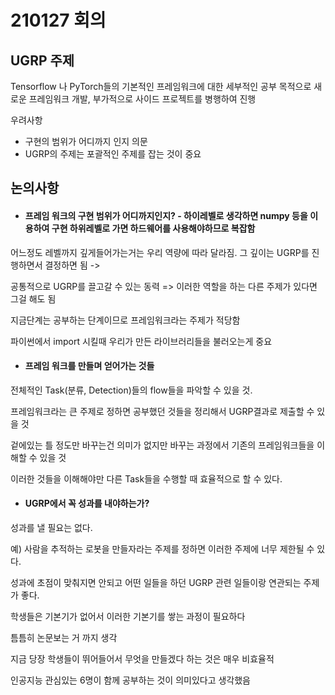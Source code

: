 # 210127 회의

## UGRP 주제

Tensorflow 나 PyTorch들의 기본적인 프레임워크에 대한 세부적인 공부 목적으로 새로운 프레임워크 개발, 부가적으로 사이드 프로젝트를 병행하여 진행

우려사항

* 구현의 범위가 어디까지 인지 의문
* UGRP의 주제는 포괄적인 주제를 잡는 것이 중요



## 논의사항

* #### 프레임 워크의 구현 범위가 어디까지인지? - 하이레벨로 생각하면 numpy 등을 이용하여 구현 하위레벨로 가면 하드웨어를 사용해야하므로 복잡함

어느정도 레벨까지 깊게들어가는거는 우리 역량에 따라 달라짐. 그 깊이는 UGRP를 진행하면서 결정하면 됨 -> 

공통적으로 UGRP를 끌고갈 수 있는 동력 => 이러한 역할을 하는 다른 주제가 있다면 그걸 해도 됨

지금단계는 공부하는 단계이므로 프레임워크라는 주제가 적당함

파이썬에서 import 시킬때 우리가 만든 라이브러리들을 불러오는게 중요



* #### 프레임 워크를 만들며 얻어가는 것들

전체적인 Task(분류, Detection)들의 flow들을 파악할 수 있을 것.

프레임워크라는 큰 주제로 정하면 공부했던 것들을 정리해서 UGRP결과로 제출할 수 있을 것

겉에있는 틀 정도만 바꾸는건 의미가 없지만 바꾸는 과정에서 기존의 프레임워크들을 이해할 수 있을 것

이러한 것들을 이해해야만 다른 Task들을 수행할 때 효율적으로 할 수 있다.



* #### UGRP에서 꼭 성과를 내야하는가?

성과를 낼 필요는 없다.

예) 사람을 추적하는 로봇을 만들자라는 주제를 정하면 이러한 주제에 너무 제한될 수 있다. 

성과에 초점이 맞춰지면 안되고 어떤 일들을 하던 UGRP 관련 일들이랑 연관되는 주제가 좋다.



학생들은 기본기가 없어서 이러한 기본기를 쌓는 과정이 필요하다

틈틈히 논문보는 거 까지 생각

지금 당장 학생들이 뛰어들어서 무엇을 만들겠다 하는 것은 매우 비효율적

인공지능 관심있는 6명이 함께 공부하는 것이 의미있다고 생각했음































